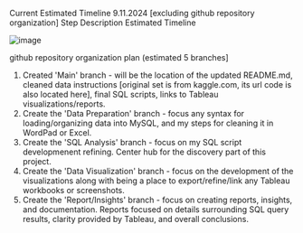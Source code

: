Current Estimated Timeline 9.11.2024 [excluding github repository organization]
Step	Description	Estimated Timeline 


![image](https://github.com/user-attachments/assets/2c4df978-1def-43eb-84a5-a515d26cf6fa)


github repository organization plan (estimated 5 branches]
1. Created 'Main' branch - will be the location of the updated README.md, cleaned data instructions [original set is from kaggle.com, its url code is also located here], final SQL scripts, links to Tableau visualizations/reports.
2. Create the 'Data Preparation' branch - focus any syntax for loading/organizing data into MySQL, and my steps for cleaning it in WordPad or Excel.
3. Create the 'SQL Analysis' branch - focus on my SQL script developmenent refining. Center hub for the discovery part of this project.
4. Create the 'Data Visualization' branch - focus on the development of the visualizations along with being a place to export/refine/link any Tableau workbooks or screenshots.
5. Create the 'Report/Insights' branch - focus on creating reports, insights, and documentation. Reports focused on details surrounding SQL query results, clarity provided by Tableau, and overall conclusions.
